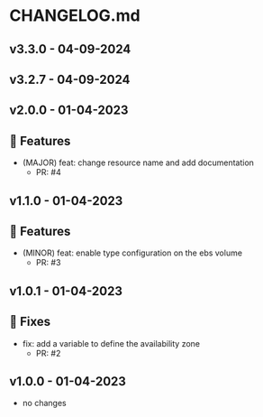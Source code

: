 # CHANGELOG.md
## v3.3.0 - 04-09-2024
## v3.2.7 - 04-09-2024
## v2.0.0 - 01-04-2023
## 🚀 Features

- (MAJOR) feat: change resource name and add documentation
   - PR: #4


## v1.1.0 - 01-04-2023
## 🚀 Features

- (MINOR) feat: enable type configuration on the ebs volume
   - PR: #3


## v1.0.1 - 01-04-2023
## 🐛 Fixes

- fix: add a variable to define the availability zone
   - PR: #2


## v1.0.0 - 01-04-2023
- no changes